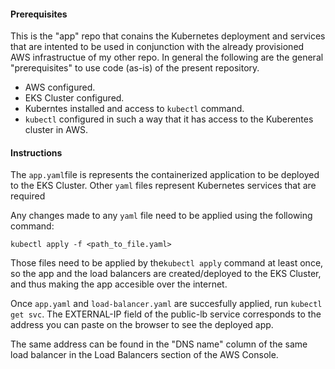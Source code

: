 #### Prerequisites

This is the "app" repo that conains the Kubernetes deployment and services that are intented to be used in conjunction with the already provisioned AWS infrastructue of my other repo. In general the following are the general "prerequisites" to use code (as-is) of the present repository.

 - AWS configured.
 - EKS Cluster configured.
 - Kuberntes installed and access to `kubectl` command.
 - `kubectl` configured in such a way that it has access to the Kuberentes cluster in AWS.

#### Instructions

The `app.yaml`file is represents the containerized application to be deployed to the EKS Cluster.
Other `yaml` files represent Kubernetes services that are required

Any changes made to any `yaml` file need to be applied using the following command:

`kubectl apply -f <path_to_file.yaml>`

Those files need to be applied by the`kubectl apply` command at least once, so the app and the load balancers are created/deployed to the EKS Cluster, and thus making the app accesible over the internet.

Once `app.yaml` and `load-balancer.yaml` are succesfully applied, run `kubectl get svc`.
The  EXTERNAL-IP field of the public-lb service corresponds to the address you can paste on the browser to see the deployed app.

The same address can be found in the "DNS name" column of the same load balancer in the Load Balancers section of the AWS Console.